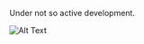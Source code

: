 Under not so active development.


![Alt Text](https://media.giphy.com/media/2Yejkvx2UYf9RYGRA6/giphy.gif)
